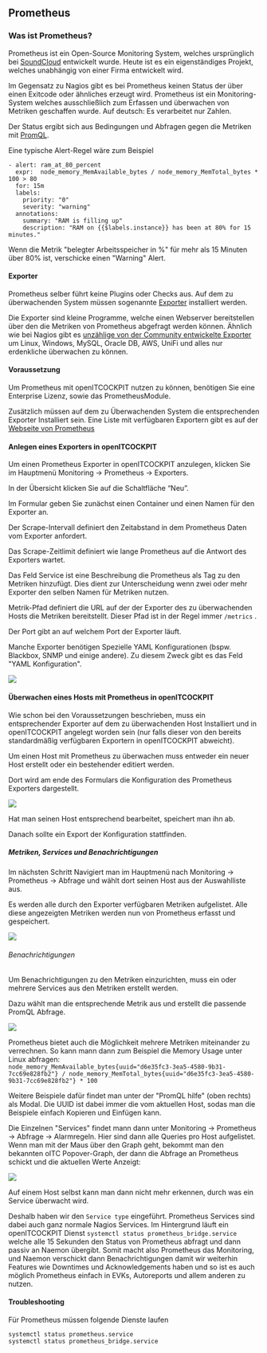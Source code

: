## Prometheus

### Was ist Prometheus?

Prometheus ist ein Open-Source Monitoring System, welches ursprünglich bei [SoundCloud](https://soundcloud.com/) entwickelt wurde. Heute ist es ein eigenständiges Projekt, welches unabhängig von einer Firma entwickelt wird.

Im Gegensatz zu Nagios gibt es bei Prometheus keinen Status der über einen Exitcode oder ähnliches erzeugt wird. Prometheus ist ein Monitoring-System welches ausschließlich zum Erfassen und überwachen von Metriken geschaffen wurde. Auf deutsch: Es verarbeitet nur Zahlen.

Der Status ergibt sich aus Bedingungen und Abfragen gegen die Metriken mit [PromQL](https://prometheus.io/docs/prometheus/latest/querying/basics/).

Eine typische Alert-Regel wäre zum Beispiel

```plaintext
- alert: ram_at_80_percent
  expr:  node_memory_MemAvailable_bytes / node_memory_MemTotal_bytes * 100 > 80
  for: 15m
  labels:
    priority: "0"
    severity: "warning"
  annotations:
    summary: "RAM is filling up"
    description: "RAM on {{$labels.instance}} has been at 80% for 15 minutes."
```

Wenn die Metrik "belegter Arbeitsspeicher in %" für mehr als 15 Minuten über 80% ist, verschicke einen "Warning" Alert.

#### Exporter

Prometheus selber führt keine Plugins oder Checks aus. Auf dem zu überwachenden System müssen sogenannte [Exporter](https://prometheus.io/docs/instrumenting/exporters/) installiert werden.

Die Exporter sind kleine Programme, welche einen Webserver bereitstellen über den die Metriken von Prometheus abgefragt werden können. Ähnlich wie bei Nagios gibt es [unzählige von der Community entwickelte Exporter](https://github.com/prometheus/prometheus/wiki/Default-port-allocations) um Linux, Windows, MySQL, Oracle DB, AWS, UniFi und alles nur erdenkliche überwachen zu können.

#### Voraussetzung

Um Prometheus mit openITCOCKPIT nutzen zu können, benötigen Sie eine Enterprise Lizenz, sowie das PrometheusModule.

Zusätzlich müssen auf dem zu Überwachenden System die entsprechenden Exporter Installiert sein. Eine Liste mit verfügbaren Exportern gibt es auf der [Webseite von Prometheus](https://prometheus.io/docs/instrumenting/exporters/)

#### Anlegen eines Exporters in openITCOCKPIT

Um einen Prometheus Exporter in openITCOCKPIT anzulegen, klicken Sie im Hauptmenü Monitoring → Prometheus → Exporters. 

In der Übersicht klicken Sie auf die Schaltfläche “Neu”. 

Im Formular geben Sie zunächst einen Container und einen Namen für den Exporter an. 

Der Scrape-Intervall definiert den Zeitabstand in dem Prometheus Daten vom Exporter anfordert.

Das Scrape-Zeitlimit definiert wie lange Prometheus auf die Antwort des Exporters wartet.

Das Feld Service ist eine Beschreibung die Prometheus als Tag zu den Metriken hinzufügt. Dies dient zur Unterscheidung wenn zwei oder mehr Exporter den selben Namen für Metriken nutzen.

Metrik-Pfad definiert die URL auf der der Exporter des zu überwachenden Hosts die Metriken bereitstellt. Dieser Pfad ist in der Regel immer `/metrics` .

Der Port gibt an auf welchem Port der Exporter läuft.

Manche Exporter benötigen Spezielle YAML Konfigurationen (bspw. Blackbox, SNMP und einige andere). Zu diesem Zweck gibt es das Feld "YAML Konfiguration".

![](/images/prometheusmodule-exportersedit.png)

#### Überwachen eines Hosts mit Prometheus in openITCOCKPIT

Wie schon bei den Voraussetzungen beschrieben, muss ein entsprechender Exporter auf dem zu überwachenden Host Installiert und in openITCOCKPIT angelegt worden sein (nur falls dieser von den bereits standardmäßig verfügbaren Exportern in openITCOCKPIT abweicht).

Um einen Host mit Prometheus zu überwachen muss entweder ein neuer Host erstellt oder ein bestehender editiert werden.

Dort wird am ende des Formulars die Konfiguration des Prometheus Exporters dargestellt.

![](/images/select-prometheus-exporters.png)

Hat man seinen Host entsprechend bearbeitet, speichert man ihn ab.

Danach sollte ein Export der Konfiguration stattfinden. 

##### Metriken, Services und Benachrichtigungen

Im nächsten Schritt Navigiert man im Hauptmenü nach Monitoring → Prometheus → Abfrage und wählt dort seinen Host aus der Auswahlliste aus.

Es werden alle durch den Exporter verfügbaren Metriken aufgelistet. Alle diese angezeigten Metriken werden nun von Prometheus erfasst und gespeichert.

![](/images/prometheus-queries.png)

###### Benachrichtigungen

Um Benachrichtigungen zu den Metriken einzurichten, muss ein oder mehrere Services aus den Metriken erstellt werden. 

Dazu wählt man die entsprechende Metrik aus und erstellt die passende PromQL Abfrage.

![](/images/prometheus-promql.png)

Prometheus bietet auch die Möglichkeit mehrere Metriken miteinander zu verrechnen. So kann mann dann zum Beispiel die Memory Usage unter Linux abfragen:  
`node_memory_MemAvailable_bytes{uuid="d6e35fc3-3ea5-4580-9b31-7cc69e828fb2"} / node_memory_MemTotal_bytes{uuid="d6e35fc3-3ea5-4580-9b31-7cc69e828fb2"} * 100`

Weitere Beispiele dafür findet man unter der "PromQL hilfe" (oben rechts) als Modal. Die UUID ist dabei immer die vom aktuellen Host, sodas man die Beispiele einfach Kopieren und Einfügen kann.

Die Einzelnen "Services" findet mann dann unter Monitoring → Prometheus → Abfrage → Alarmregeln. Hier sind dann alle Queries pro Host aufgelistet. Wenn man mit der Maus über den Graph geht, bekommt man den bekannten oITC Popover-Graph, der dann die Abfrage an Prometheus schickt und die aktuellen Werte Anzeigt:

![](/images/prometheus-alertrules.png)

Auf einem Host selbst kann man dann nicht mehr erkennen, durch was ein Service überwacht wird. 

Deshalb haben wir den `Service type` eingeführt. Prometheus Services sind dabei auch ganz normale Nagios Services. Im Hintergrund läuft ein openITCOCKPIT Dienst `systemctl status prometheus_bridge.service`   
welche alle 15 Sekunden den Status von Prometheus abfragt und dann passiv an Naemon übergibt. Somit macht also Prometheus das Monitoring, und Naemon verschickt dann Benachrichtigungen damit wir weiterhin Features wie Downtimes und Acknowledgements haben und so ist es auch möglich Prometheus einfach in EVKs, Autoreports und allem anderen zu nutzen.

#### Troubleshooting

Für Prometheus müssen folgende Dienste laufen

```plaintext
systemctl status prometheus.service
systemctl status prometheus_bridge.service
```